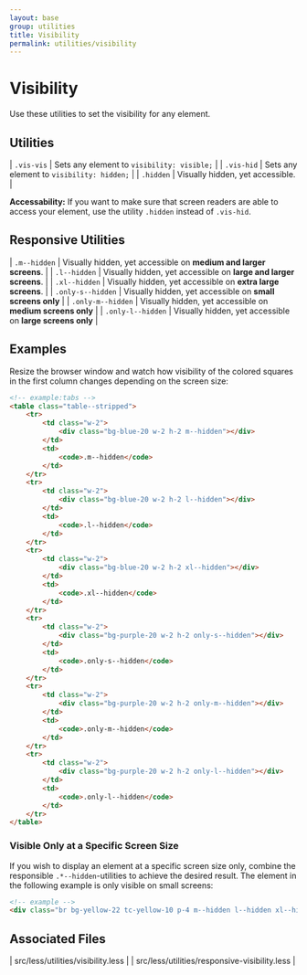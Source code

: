 ```yaml
---
layout: base
group: utilities
title: Visibility
permalink: utilities/visibility
---
```


# Visibility

<p class="intro">Use these utilities to set the visibility for any element.</p>

## Utilities

| `.vis-vis` | Sets any element to `visibility: visible;` |
| `.vis-hid` | Sets any element to `visibility: hidden;`  |
| `.hidden`  | Visually hidden, yet accessible.           |

<p class="hint hint--negative"><b>Accessability:</b> If you want to make sure that screen readers are able to access your element, use the utility <code>.hidden</code> instead of <code>.vis-hid</code>.</p>

## Responsive Utilities

| `.m--hidden`      | Visually hidden, yet accessible on **medium and larger screens**. |
| `.l--hidden`      | Visually hidden, yet accessible on **large and larger screens**.  |
| `.xl--hidden`     | Visually hidden, yet accessible on **extra large screens**.       |
| `.only-s--hidden` | Visually hidden, yet accessible on **small screens only**         |
| `.only-m--hidden` | Visually hidden, yet accessible on **medium screens only**        |
| `.only-l--hidden` | Visually hidden, yet accessible on **large screens only**         |

## Examples

Resize the browser window and watch how visibility of the colored squares in the first column changes depending on the screen size:

```html
<!-- example:tabs -->
<table class="table--stripped">
    <tr>
        <td class="w-2">
            <div class="bg-blue-20 w-2 h-2 m--hidden"></div>
        </td>
        <td>
            <code>.m--hidden</code>
        </td>
    </tr>
    <tr>
        <td class="w-2">
            <div class="bg-blue-20 w-2 h-2 l--hidden"></div>
        </td>
        <td>
            <code>.l--hidden</code>
        </td>
    </tr>
    <tr>
        <td class="w-2">
            <div class="bg-blue-20 w-2 h-2 xl--hidden"></div>
        </td>
        <td>
            <code>.xl--hidden</code>
        </td>
    </tr>
    <tr>
        <td class="w-2">
            <div class="bg-purple-20 w-2 h-2 only-s--hidden"></div>
        </td>
        <td>
            <code>.only-s--hidden</code>
        </td>
    </tr>
    <tr>
        <td class="w-2">
            <div class="bg-purple-20 w-2 h-2 only-m--hidden"></div>
        </td>
        <td>
            <code>.only-m--hidden</code>
        </td>
    </tr>
    <tr>
        <td class="w-2">
            <div class="bg-purple-20 w-2 h-2 only-l--hidden"></div>
        </td>
        <td>
            <code>.only-l--hidden</code>
        </td>
    </tr>
</table>
```

### Visible Only at a Specific Screen Size

If you wish to display an element at a specific screen size only, combine the responsible `.*--hidden`-utilities to achieve the desired result. The element in the following example is only visible on small screens:

```html
<!-- example -->
<div class="br bg-yellow-22 tc-yellow-10 p-4 m--hidden l--hidden xl--hidden">visible <b>only on small</b> screens</div>
```

## Associated Files

| src/less/utilities/visibility.less            |
| src/less/utilities/responsive-visibility.less |
